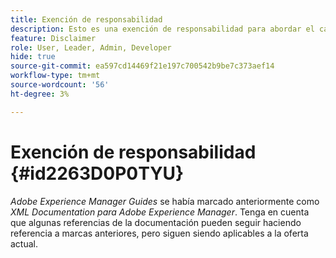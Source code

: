 ```yaml
---
title: Exención de responsabilidad
description: Esto es una exención de responsabilidad para abordar el cambio de nombre de producto de XML Documentation para Adobe Experience Manager a AEM Guides
feature: Disclaimer
role: User, Leader, Admin, Developer
hide: true
source-git-commit: ea597cd14469f21e197c700542b9be7c373aef14
workflow-type: tm+mt
source-wordcount: '56'
ht-degree: 3%

---
```


# Exención de responsabilidad {#id2263D0P0TYU}

*Adobe Experience Manager Guides* se había marcado anteriormente como *XML Documentation para Adobe Experience Manager*. Tenga en cuenta que algunas referencias de la documentación pueden seguir haciendo referencia a marcas anteriores, pero siguen siendo aplicables a la oferta actual.
